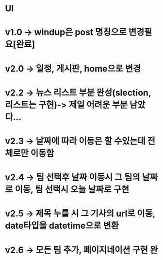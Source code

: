 # UI
# v1.0 -> windup은 post 명칭으로 변경필요[완료]
# v2.0 -> 일정, 게시판, home으로 변경
# v2.2 -> 뉴스 리스트 부분 완성(slection, 리스트는 구현)-> 제일 어려운 부분 남았다...
# v2.3 -> 날짜에 따라 이동은 할 수있는데 전체로만 이동함
# v2.4 -> 팀 선택후 날짜 이동시 그 팀의 날짜로 이동, 팀 선택시 오늘 날짜로 구현
# v2.5 -> 제목 누를 시 그 기사의 url로 이동, date타입을 datetime으로 변환
# v2.6 -> 모든 팀 추가, 페이지네이션 구현 완
